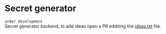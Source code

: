 # Secret generator

`under development`  
Secret generator backend, to add ideas open a PR edditing the [ideas.txt](https://github.com/ricardobr001/secret-generator/blob/master/ideas.txt) file.

